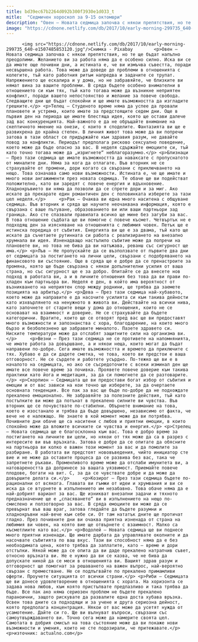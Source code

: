 ```yaml
---
title: bd39ec67b2264d092b300f3930e1d033_t
mitle:  "Седмичен хороскоп за 9-15 октомври"
description: "Овен – Новата седмица започва с някои препятствия, но те ще бъдат напълно преодолими. Желанието ви за работа няма да е особено силно. Иска ви се да имате още почивни дни, а истината е, че ви измъчва съвестта, поради несвършена работа. Това може да доведе до проблеми в отношенията с колегите, тъй като работния ритъм …"
image: "https://cdnone.netlify.com/db/2017/10/early-morning-299735_640-e1507485853120.jpg"
---
```


          <img src="https://cdnone.netlify.com/db/2017/10/early-morning-299735_640-e1507485853120.jpg"/>Снимка - Pixabay        <p>Овен – Новата седмица започва с някои препятствия, но те ще бъдат напълно преодолими. Желанието ви за работа няма да е особено силно. Иска ви се да имате още почивни дни, а истината е, че ви измъчва съвестта, поради несвършена работа. Това може да доведе до проблеми в отношенията с колегите, тъй като работния ритъм напредва и задачите се трупат. Напрежението ще ескалира и у дома, но не забравяйте, че близките ви нямат вина за вашите проблеми. В сряда бъдете особено внимателни в отношението си към тях, тъй като тогава може да възникне неприятен конфликт, поради вашето непостоянство и желание за повече свобода. Следващите дни ще бъдат спокойни и ще имате възможността да изгладите грешките.</p> <p>Телец – Студеното време няма да успее да провали плановете и устрема, които имате за предстоящите седем дни. Още в първия ден на периода ще имате блестяща идея, която ще остави далече зад вас конкуренцията. Най-важното е да не обръщайте внимание на скептичното мнение на онези, с които я споделите. Фантазията ви ще е развихрена до крайна степен. В личния живот това може да ви попречи затова в тази област се придържайте към здравия разум, не давайте повод за конфликти. Периодът предполага рисково сексуално поведение, което може да бъде опасно за вас. В неделя сдържайте емоциите си, тъй като точно тогава може да „изригнете“ неблагоразумно.</p> <p>Близнаци – През тази седмица ще имате възможността да наваксате с пропуснатото от миналите дни. Няма за кога да отлагате. Във вторник не се страхувайте от промени, дори когато са свързани с приключването на нещо. Това означава само нови възможности. Истината е, че ще имате и много нови ангажименти през новата седмица. Те обаче ще ви подействат положително, като ви заредят с повече енергия и вдъхновение. Хладнокръвието ви няма да позволи да се спрете дори и за миг. Ако искате да прекарате един романтичен ден с половинката изберете за тази цел неделя.</p>     <p>Рак – Очаква ви една много наситена с общуване седмица. Във вторник и сряда ще научите неочаквана информация, която е свързана с ваше пътуване, образованието ви или ваши партньори зад граница. Ако сте спазвали правилата всичко ще мине без загуби за вас. В това отношение съдбата ще ви помогне с повече късмет. Четвъртък не е подходящ ден за изясняване на отношенията с любимия човек. Петък ще е истинска поредица от събития. Енергията ви ще е за двама, тъй като ще искате да съчетаете рутинната си работа с реализирането на внезапно хрумнала ви идея. Изненадващо настъпило събитие може да попречи на плановете ви, но това не бива да ви натъжава, реванш със сигурност ще има.</p> <p>Лъв – Не пропускайте да се възползвате от първите два дни от седмицата за постигането на лични цели, свързани с подобряването на финансовото ви състояние. Още в сряда ще е добре да се пренастроите за промяна, която ще бъде свързана с някои допълнителни усилия от ваша страна, но със сигурност ще е за добро. Опитайте се да внесете нов подход в работата ви, а и в личните отношения без това да ви прави по-хладен към партньора ви. Неделя е ден, в който има вероятност от възникването на неприятен спор между роднини, ще трябва да заемете позицията на арбитър.</p> <p>Дева – През тази седмица най-хубавото, което може да направите е да насочите усилията си към такива дейности като изхвърлянето на ненужното в живота ви. Действайте на всички нива, като започнете от старите вещи у дома до отношения, които не се основават на взаимност и доверие. Не се страхувайте да бъдете категорични. Вратите, които ще се отворят пред вас ще ви предоставят много възможности и запознанства с хора, благодарение, на които много бързо и безболезнено ще забравите миналото. Пазете здравето си. Ниските температури може да отслабят защитните сили на организма ви.</p>     <p>Везни – През тази седмица не се противете на напомнянията, че имате работа за довършване, а и някои неща, които могат да бъдат направени по-добре. Сега имате възможността и времето да приключите с тях. Хубаво е да си дадете сметка, че това, което ви предстои е ваша отговорност. Не се сърдете и работете усърдно. По-тежко ще ви е в началото на седмицата, но ако се съсредоточите с всеки изминал ден ще имате все повече време за почивка. Проявете повече доверие към такива практики като йога и медитация, за да си помогнете да се разтоварите.</p> <p>Скорпион – Седмицата ще ви предостави богат избор от събития и емоции и от вас зависи на кои точно ще изберете, за да очертаете основната тенденция. Все пак за вас ще бъде по-добре да не подхождате прекалено емоционално. Не забравяйте за полезните действия, тъй като постъпките ви може да потънат в прекалено силните ви чувства. Във вторник ще се почувствате по-стабилни. Обърнете внимание на това, което е изостанало и трябва да бъде довършено, независимо от факта, че вече не е належащо. Не знаете в кой момент може да ви потрябва. Почивните дни обаче ще са наситени с любов и приятни емоции, в които спокойно може да вложите всичките си чувства и енергия.</p> <p>Стрелец – Новата седмица ще е благосклонна към вас. Това е добро време за постигането на личните ви цели, но някои от тях може да са в разрез с интересите ви във връзката. Затова е добре да се опитате да обясните на партньора ви колко е важен този момент за вас и да помолите за разбиране. В работата ви предстоят нововъведения, чийто инициатор сте вие и не може да оставите процеса да се развива без вас, така че запретнете ръкави. Променливото време може да отслаби имунитета ви, а натовареността да допринесе за вашата уязвимост. Приемайте повече плодове, богати на вит. С, за да се чувствате добре и да може да довършите делата си.</p>     <p>Козирог – През тази седмица бъдете по-рационални от всякога. Главата ви гъмжи от идеи и хрумвания и ви се иска да се втурнете в изпълнението им незабавно. Това обаче няма да е най-добрият вариант за вас. Ще изникват внезапни задачи и тяхното предназначение ще е „спасяването“ ви в изпълнението на нещо по-смислено и ползотворно за вас. В сряда емоциите ви може да се превърнат във ваш враг, затова гледайте да бъдете разумни и хладнокръвни най-вече към себе си. От там нататък дните ще протичат гладко. През почивните дни ви очаква приятна изненада от страна на любимия ви човек, на която вие ще отвърнете с взаимност. Малко са късметлиите като вас.</p> <p>Водолей – Новата седмица ще ви поднесе много приятни изненади. Ще имате дарбата да управлявате околните и да насочвате събитията по ваш вкус. Тази ви способност няма да е без необходимата цена, която трябва да заплатите, като – време и дори отстъпки. Някой може да се опита да ви даде прекалено натрапчив съвет, относно връзката ви. Не е нужно да ви се казва, че не бива да допускате никой да се меси в отношенията ви. Вашият здрав разум и отговорност ще помогнат за решаването на важен въпрос, най-вероятно свързан с преместване. Не се подлъгвайте по прекалено примамливи оферти. Проучете ситуацията от всички страни.</p> <p>Риби – Седмицата ще ви донесе удовлетворение в отношенията с хората. На хоризонта се задава нова любов, към която пристъпвате предпазливо и така трябва да бъде. Все пак ако няма сериозен проблем не бъдете прекалено параноични, защото рискувате да развалите една доста хубава връзка. Освен това дните са подходящи и за учене и друга сериозна дейност, която предполага концентрация. Някои от вас може да усетят нужда от усамотение. Дайте си го. Ще ви вълнуват въпроси, свързани със самоутвърждаването ви. Точно сега може да намерите своята цел. Самотата в добрия смисъл на това състояние може да ви покаже нови възможности и умения, които не сте подозирали, че притежавате.</p> <p>източник: actualno.com</p>        